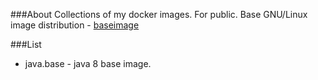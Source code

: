 ###About
Collections of my docker images. For public.
Base GNU/Linux image distribution - [baseimage](https://github.com/phusion/baseimage-docker)

###List

 * java.base - java 8 base image.
